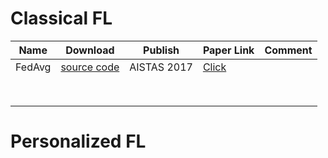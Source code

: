 # Classical FL
| **Name** | **Download**                                                                                | **Publish** | **Paper Link**                           | **Comment** |
|----------|---------------------------------------------------------------------------------------------|-------------|------------------------------------------|-------------|
| FedAvg   | [source code](https://raw.githubusercontent.com/WwZzz/easyFL/FLGo/flgo/algorithm/fedavg.py) | AISTAS 2017 | [Click](http://arxiv.org/abs/1602.05629) |             |
|          |                                                                                             |             |                                          |             |
|          |                                                                                             |             |                                          |             |
|          |                                                                                             |             |                                          |             |
|          |                                                                                             |             |                                          |             |
|          |                                                                                             |             |                                          |             |
|          |                                                                                             |             |                                          |             |
|          |                                                                                             |             |                                          |             |
|          |                                                                                             |             |                                          |             |

# Personalized FL
